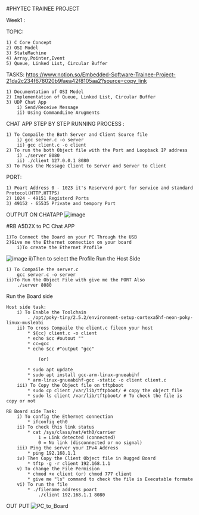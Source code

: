 #PHYTEC TRAINEE PROJECT 

Week1 :

TOPIC:  
    
    1) C Core Concept
    2) OSI Model
    3) StateMachine
    4) Array,Pointer,Event
    5) Queue, Linked List, Circular Buffer
TASKS: 
https://www.notion.so/Embedded-Software-Trainee-Project-21da2c234f678020b9faea42f8105aa2?source=copy_link

    1) Documentation of OSI Model 
    2) Implementation of Queue, Linked List, Circular Buffer
    3) UDP Chat App
        i) Send/Receive Message
        ii) Using CommandLine Arugments
        
CHAT APP STEP BY STEP RUNNING PROCESS :
    
    1) To Compaile the Both Server and Client Source file
        i) gcc server.c -o server
        ii) gcc client.c -o client
    2) To run the both Object file with the Port and Loopback IP address
        i) ./server 8080
        ii) ./client 127.0.0.1 8080
    3) To Pass the Message Client to Server and Server to Client
PORT:

    1) Poart Address 0 - 1023 it's Reserverd port for service and standard Protocol(HTTP,HTTPS)
    2) 1024 - 49151 Registerd Ports 
    3) 49152 - 65535 Private and tempory Port
OUTPUT ON CHATAPP
    ![image](https://github.com/user-attachments/assets/a910868e-f48a-46f2-814a-e63b69b2c60a)

#RB A5D2X to PC Chat APP

    1)To Connect the Board on your PC Through the USB
    2)Give me the Ethernet connection on your board 
 	    i)To create the Ethernet Profile
 ![image](https://github.com/user-attachments/assets/c33722b1-deff-4ed9-8ba7-24e0fd3b44d3)
 	    ii)Then to select the Profile
Run the Host Side  

	i) To Compaile the server.c
		gcc server.c -o server
	ii)To Run the Object File with give me the PORT Also
		./server 8080
Run the Board side

	Host side task:
		i) To Enable the Toolchain
			. /opt/poky-tiny/2.5.2/environment-setup-cortexa5hf-neon-poky-linux-musleabi
		ii) To cross Compaile the client.c fileon your host 
			* ${cc} client.c -o client
  			* echo $cc #outout ""
  			* cc=gcc
			* echo $cc #"output "gcc"
	
				(or)
	
			* sudo apt update
  			* sudo apt install gcc-arm-linux-gnueabihf
			* arm-linux-gnueabihf-gcc -static -o client client.c
 		iii) To Copy the Object file on tftpboot
 			* sudo cp client /var/lib/tftpboot/ # copy the object file
			* sudo ls client /var/lib/tftpboot/ # To check the file is copy or not
	
	RB Board side Task:
		i) To config the Ethernet connection
			* ifconfig eth0
		ii) To check this link status
			* cat /sys/class/net/eth0/carrier
				1 = Link detected (connected)
				0 = No link (disconnected or no signal)
		iii) Ping the server your IPv4 Address
			* ping 192.168.1.1
		iv) Then Copy the Client Object file in Rugged Board
			* tftp -g -r client 192.168.1.1
		v) To change the File Permision
			* chmod +x client (or) chmod 777 client
			* give me "ls" command to check the file is Executable formate
		vi) To run the file
			* ./filename address poart
				./client 192.168.1.1 8080   
OUT PUT
        ![PC_to_Board](https://github.com/user-attachments/assets/86707ac6-a091-4c52-9445-6096f924d687)



